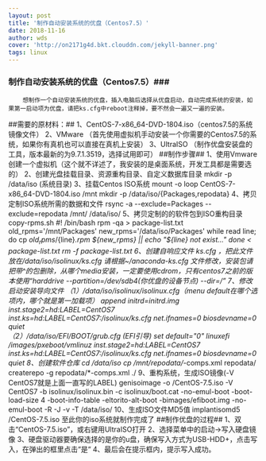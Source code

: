 ```yaml
---
layout: post
title: '制作自动安装系统的优盘（Centos7.5）'
date: 2018-11-16
author: wds
cover: 'http://on2171g4d.bkt.clouddn.com/jekyll-banner.png'
tags: linux
---
```


### 制作自动安装系统的优盘（Centos7.5）###
		想制作一个自动安装系统的优盘，插入电脑后选择从优盘启动，自动完成系统的安装，如果第一启动项为优盘，请把ks.cfg中reboot注释掉，要不然会一遍又一遍的安装。
##需要的原材料：##
		1、CentOS-7-x86_64-DVD-1804.iso（centos7.5的系统镜像文件）
		2、VMware （首先使用虚拟机手动安装一个你需要的Centos7.5的系统，如果你有真机也可以直接在真机上安装）
		3、UltraISO （制作优盘安装盘的工具，版本最新的为9.7.1.3519，选择试用即可）
##制作步骤##
		1、使用Vmware创建一个虚拟机（这个就不详述了，我安装的是桌面系统，开发工具都是需要选的）
		2、创建光盘挂载目录、资源重构目录、自定义数据库目录
			mkdir  -p /data/iso (系统目录)
		3、挂载Centos ISO系统
			mount -o loop CentOS-7-x86_64-DVD-1804.iso /mnt
			mkdir -p /data/iso/{Packages,repodata}
		4、拷贝定制ISO系统所需的数据和文件
			rsync -a --exclude=Packages --exclude=repodata  /mnt/  /data/iso/
		5、拷贝定制的的软件包到ISO重构目录
			copy-rpms.sh
			#! /bin/bash
			rpm -qa  > package-list.txt
			old_rpms='/mnt/Packages'
			new_rpms='/data/iso/Packages'
			while read line; do
			cp ${old_rpms}/${line}*.rpm ${new_rpms} || echo "${line} not exist..."
			done < package-list.txt
			rm -f package-list.txt
		6、创建自响应文件 ks.cfg ，把此文件放在/data/iso/isolinux/ks.cfg
			请根据~/anaconda-ks.cfg 文件修改，安装包请把带^的包删除，从哪个media安装，一定要使用cdrom，只有centos7之前的版本使用“harddrive --partition=/dev/sdb4(你优盘的设备节点) --dir=/”
		7、修改启动安装导向文件
			（1）/data/iso/isolinux/isolinux.cfg（menu default在哪个选项内，哪个就是第一加载项）
				append initrd=initrd.img inst.stage2=hd:LABEL=CentOS7 inst.ks=hd:LABEL=CentOS7:/isolinux/ks.cfg net.ifnames=0 biosdevname=0 quiet	
			（2）/data/iso/EFI/BOOT/grub.cfg (EFI引导)
				set default="0"
				linuxefi /images/pxeboot/vmlinuz inst.stage2=hd:LABEL=CentOS7 inst.ks=hd:LABEL=CentOS7:/isolinux/ks.cfg net.ifnames=0 biosdevname=0 quiet
		8、创建软件仓库
			cd /data/iso
			cp /mnt/repodata/*-comps.xml repodata/
			createrepo -g repodata/*-comps.xml ./
		9、重构系统，生成ISO镜像(-V CentOS7就是上面一直写的LABEL)
			genisoimage -o /CentOS-7.5.iso -V CentOS7 -b isolinux/isolinux.bin -c isolinux/boot.cat -no-emul-boot -boot-load-size 4 -boot-info-table  -eltorito-alt-boot -bimages/efiboot.img -no-emul-boot  -R -J -v -T /data/iso/
		10、生成ISO文件MD5值
			implantisomd5 /CentOS-7.5.iso
		至此你的iso系统就制作完成了
##制作优盘的过程##
		1、双击“CentOS-7.5.iso”，或右键用UltraISO打开
		2、选择菜单中的启动->写入硬盘镜像
		3、硬盘驱动器要确保选择的是你的u盘，确保写入方式为USB-HDD+，点击写入，在弹出的框里点击“是“
		4、最后会在提示框内，提示写入成功。
	